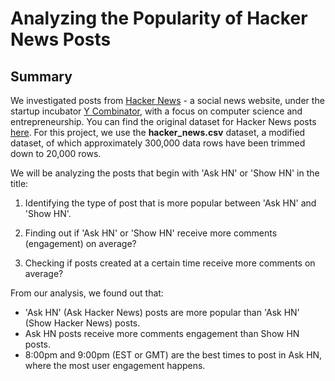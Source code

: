 # Analyzing the Popularity of Hacker News Posts

## Summary
We investigated posts from [Hacker News](https://news.ycombinator.com/) - a social news website, under the startup incubator [Y Combinator](https://www.ycombinator.com/), with a focus on computer science and entrepreneurship. You can find the original dataset for Hacker News posts [here](https://www.kaggle.com/hacker-news/hacker-news-posts). For this project, we use the **hacker_news.csv** dataset, a modified dataset, of which approximately 300,000 data rows have been trimmed down to 20,000 rows.

We will be analyzing the posts that begin with 'Ask HN' or 'Show HN' in the title:

1) Identifying the type of post that is more popular between 'Ask HN' and 'Show HN'.

2) Finding out if 'Ask HN' or 'Show HN' receive more comments (engagement) on average?

3) Checking if posts created at a certain time receive more comments on average?

From our analysis, we found out that:
- 'Ask HN' (Ask Hacker News) posts are more popular than 'Ask HN' (Show Hacker News) posts.
- Ask HN posts receive more comments engagement than Show HN posts.
- 8:00pm and 9:00pm (EST or GMT) are the best times to post in Ask HN, where the most user engagement happens. 
